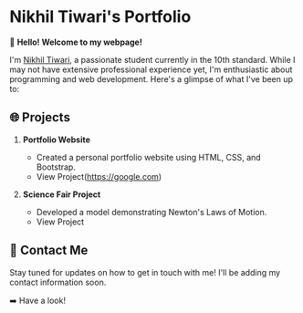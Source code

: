 # Nikhil Tiwari's Portfolio

👋 **Hello! Welcome to my webpage!**

I'm <a href="https://github.com/NikhilT8144">Nikhil Tiwari</a>, a passionate student currently in the 10th standard. While I may not have extensive professional experience yet, I'm enthusiastic about programming and web development. Here's a glimpse of what I've been up to:

## 🌐 Projects
1. **Portfolio Website**
   - Created a personal portfolio website using HTML, CSS, and Bootstrap.
   - View Project(https://google.com)

2. **Science Fair Project**
   - Developed a model demonstrating Newton's Laws of Motion.
   - View Project

## 📧 Contact Me
Stay tuned for updates on how to get in touch with me! I'll be adding my contact information soon.

➡️ <a style="text-decoration: none;" href="https://nikhilt8144.github.io">Have a look!</a>
